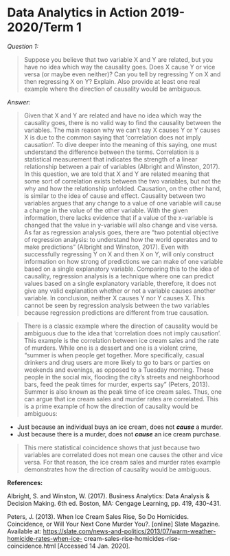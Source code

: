 # Data Analytics in Action 2019-2020/Term 1

*Question 1:*
>Suppose you believe that two variable X and Y are related, but you have no idea which way the causality goes. Does X cause Y or vice versa (or maybe even neither)? Can you tell by regressing Y on X and then regressing X on Y? Explain. Also provide at least one real example where the direction of causality would be ambiguous.

*Answer:*
>Given that X and Y are related and have no idea which way the causality goes, there is no valid way to find the causality between the variables. The main reason why we can’t say X causes Y or Y causes X is due to the common saying that ‘correlation does not imply causation’. To dive deeper into the meaning of this saying, one must understand the difference between the terms. Correlation is a statistical measurement that indicates the strength of a linear relationship between a pair of variables (Albright and Winston, 2017). In this question, we are told that X and Y are related meaning that some sort of correlation exists between the two variables, but not the why and how the relationship unfolded. Causation, on the other hand, is similar to the idea of cause and effect. Causality between two variables argues that any change to a value of one variable will cause a change in the value of the other variable. With the given information, there lacks evidence that if a value of the x-variable is changed that the value in y-variable will also change and vise versa. As far as regression analysis goes, there are “two potential objective of regression analysis: to understand how the world operates and to make predictions” (Albright and Winston, 2017). Even with successfully regressing Y on X and then X on Y, will only construct information on how strong of predictions we can make of one variable based on a single explanatory variable. Comparing this to the idea of causality, regression analysis is a technique where one can predict values based on a single explanatory variable, therefore, it does not give any valid explanation whether or not a variable causes another variable. In conclusion, neither X causes Y nor Y causes X. This cannot be seen by regression analysis between the two variables because regression predictions are different from true causation. 

>There is a classic example where the direction of causality would be ambiguous due to the idea that ‘correlation does not imply causation’. This example is the correlation between ice cream sales and the rate of murders. While one is a dessert and one is a violent crime, “summer is when people get together. More specifically, casual drinkers and drug users are more likely to go to bars or parties on weekends and evenings, as opposed to a Tuesday morning. These people in the social mix, flooding the city’s streets and neighborhood bars, feed the peak times for murder, experts say” (Peters, 2013).  Summer is also known as the peak time of ice cream sales. Thus, one can argue that ice cream sales and murder rates are correlated. This is a prime example of how the direction of causality would be ambiguous:
  *	Just because an individual buys an ice cream, does not ***cause*** a murder.
  *	Just because there is a murder, does not ***cause*** an ice cream purchase.
> This mere statistical coincidence shows that just because two variables are correlated does not mean one causes the other and vice versa. For that reason, the ice cream sales and murder rates example demonstrates how the direction of causality would be ambiguous.


**References:**

Albright, S. and Winston, W. (2017). Business Analytics: Data Analysis & Decision 
  Making. 6th ed. Boston, MA: Cengage Learning, pp. 419, 430-431.

Peters, J. (2013). When Ice Cream Sales Rise, So Do Homicides. Coincidence, or Will 
 Your Next Cone Murder You?. [online] Slate Magazine. Available at: 
 https://slate.com/news-and-politics/2013/07/warm-weather-homicide-rates-when-ice-
 cream-sales-rise-homicides-rise-coincidence.html [Accessed 14 Jan. 2020].
